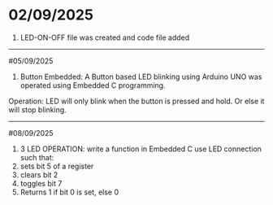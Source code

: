# 02/09/2025
1. LED-ON-OFF file was created and code file added

------------------------------------------------------------

#05/09/2025
1. Button Embedded:
A Button based LED blinking using Arduino UNO was operated using Embedded C programming.

Operation: 
LED will only blink when the button is pressed and hold. Or else it will stop blinking.

------------------------------------------------------------
#08/09/2025
1. 3 LED OPERATION:
write a function in Embedded C use LED connection such that:
1. sets bit 5 of a register
2. clears bit 2
3. toggles bit 7
4. Returns 1 if bit 0 is set, else 0